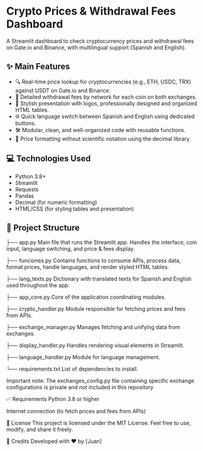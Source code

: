 # Crypto Prices & Withdrawal Fees Dashboard

A Streamlit dashboard to check cryptocurrency prices and withdrawal fees on Gate.io and Binance, with multilingual support (Spanish and English).

## ✨ Main Features

- 🔍 Real-time price lookup for cryptocurrencies (e.g., ETH, USDC, TRX) against USDT on Gate.io and Binance.
- 💸 Detailed withdrawal fees by network for each coin on both exchanges.
- 🎨 Stylish presentation with logos, professionally designed and organized HTML tables.
- 🌐 Quick language switch between Spanish and English using dedicated buttons.
- 🛠 Modular, clean, and well-organized code with reusable functions.
- 🔢 Price formatting without scientific notation using the decimal library.

## 💻 Technologies Used

- Python 3.8+
- Streamlit
- Requests
- Pandas
- Decimal (for numeric formatting)
- HTML/CSS (for styling tables and presentation)

## 📁 Project Structure

├── app.py
Main file that runs the Streamlit app.
Handles the interface, coin input, language switching, and price & fees display.

├── funciones.py
Contains functions to consume APIs, process data, format prices, handle languages, and render styled HTML tables.

├── lang_texts.py
Dictionary with translated texts for Spanish and English used throughout the app.

├── app_core.py
Core of the application coordinating modules.

├── crypto_handler.py
Module responsible for fetching prices and fees from APIs.

├── exchange_manager.py
Manages fetching and unifying data from exchanges.

├── display_handler.py
Handles rendering visual elements in Streamlit.

├── language_handler.py
Module for language management.

└── requirements.txt
List of dependencies to install.

Important note:
The exchanges_config.py file containing specific exchange configurations is private and not included in this repository

✅ Requirements
Python 3.8 or higher

Internet connection (to fetch prices and fees from APIs)

📄 License
This project is licensed under the MIT License. Feel free to use, modify, and share it freely.

🙏 Credits
Developed with ❤️ by [Juan]

